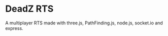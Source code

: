 DeadZ RTS
=========

A multiplayer RTS made with three.js, PathFinding.js, node.js, socket.io and express.
